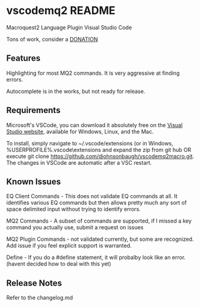 # vscodemq2 README
Macroquest2 Language Plugin Visual Studio Code

Tons of work, consider a [DONATION](https://www.paypal.com/cgi-bin/webscr?cmd=_donations&business=XP8Y6YRUAQJZ4&currency_code=USD&source=url)

## Features
Highlighting for most MQ2 commands. It is very aggressive at finding errors. 

Autocomplete is in the works, but not ready for release.
## Requirements
Microsoft's VSCode, you can download it absolutely free on the [Visual Studio website](https://code.visualstudio.com/Download), available for Windows, Linux, and the Mac.

To install, simply navigate to ~/.vscode/extensions (or in Windows, %USERPROFILE%\.vscode\extensions and expand the zip from git hub OR execute git clone https://github.com/djohnsonbaugh/vscodemq2macro.git. The changes in VSCode are automatic after a VSC restart.

## Known Issues
EQ Client Commands - This does not validate EQ commands at all. It identifies various EQ commands but then allows pretty much any sort of space delimited input without trying to identify errors.

MQ2 Commands - A subset of commands are supported, if I missed a key command you actually use, submit a request on issues 

MQ2 Plugin Commands - not validated currently, but some are recognized. Add issue if you feel explicit support is warranted.

Define - If you do a #define statement, it will probalby look like an error. (havent decided how to deal with this yet)

## Release Notes
Refer to the changelog.md